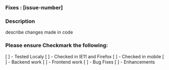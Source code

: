 ### Fixes : [issue-number]

### Description

describe changes made in code

### Please ensure Checkmark the following:

[ ] - Tested Localy
[ ] - Checked in IE11 and Firefox
[ ] - Checked in mobile
[ ] - Backend work
[ ] - Frontend work
[ ] - Bug Fixes
[ ] - Enhancements
